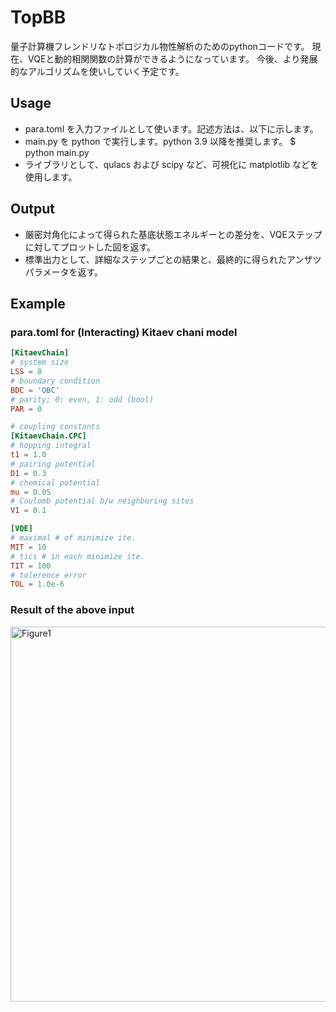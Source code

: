 # TopBB
量子計算機フレンドリなトポロジカル物性解析のためのpythonコードです。
現在、VQEと動的相関関数の計算ができるようになっています。
今後、より発展的なアルゴリズムを使いしていく予定です。

## Usage
- para.toml を入力ファイルとして使います。記述方法は、以下に示します。
- main.py を python で実行します。python 3.9 以降を推奨します。
 $ python main.py
- ライブラリとして、qulacs および scipy など、可視化に matplotlib などを使用します。

## Output
- 厳密対角化によって得られた基底状態エネルギーとの差分を、VQEステップに対してプロットした図を返す。
- 標準出力として、詳細なステップごとの結果と、最終的に得られたアンザツパラメータを返す。

## Example
### para.toml for (Interacting) Kitaev chani model

```toml
[KitaevChain]
# system size
LSS = 8
# boundary condition
BDC = 'OBC'
# parity; 0: even, 1: odd (bool)
PAR = 0

# coupling constants
[KitaevChain.CPC]
# hopping integral
t1 = 1.0
# pairing potential
D1 = 0.3
# chemical potential
mu = 0.05
# Coulomb potential b/w neighboring sites
V1 = 0.1

[VQE]
# maximal # of minimize ite.
MIT = 10
# tics # in each minimize ite. 
TIT = 100
# tolerence error
TOL = 1.0e-6 
```

### Result of the above input
<img width="800" height="600" alt="Figure1" src="https://github.com/user-attachments/assets/a3d3957a-6527-4ea4-ae58-ce1482a6b57a" />
